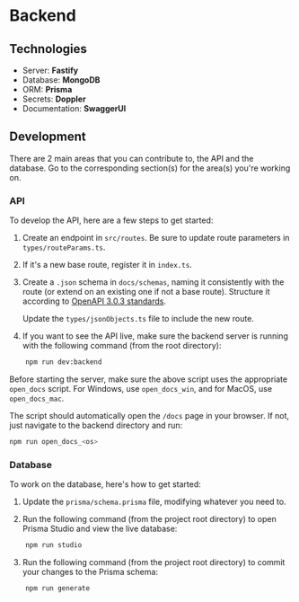 # Backend

## Technologies

- Server: **Fastify**
- Database: **MongoDB**
- ORM: **Prisma**
- Secrets: **Doppler**
- Documentation: **SwaggerUI**

## Development

There are 2 main areas that you can contribute to, the API and the database. Go to the corresponding section(s) for the area(s) you're working on.

### API

To develop the API, here are a few steps to get started:

1. Create an endpoint in `src/routes`. Be sure to update route parameters in `types/routeParams.ts`.

2. If it's a new base route, register it in `index.ts`.

3. Create a `.json` schema in `docs/schemas`, naming it consistently with the route (or extend on an existing one if not a base route). Structure it according to [OpenAPI 3.0.3 standards](https://swagger.io/specification/).

    Update the `types/jsonObjects.ts` file to include the new route.

5. If you want to see the API live, make sure the backend server is running with the following command (from the root directory):

```sh
    npm run dev:backend
```

Before starting the server, make sure the above script uses the appropriate `open_docs` script. For Windows, use `open_docs_win`, and for MacOS, use `open_docs_mac`.

The script should automatically open the `/docs` page in your browser. If not, just navigate to the backend directory and run:

```sh
npm run open_docs_<os>
```

### Database

To work on the database, here's how to get started:

1. Update the `prisma/schema.prisma` file, modifying whatever you need to.

2. Run the following command (from the project root directory) to open Prisma Studio and view the live database:

```sh
    npm run studio
```

3. Run the following command (from the project root directory) to commit your changes to the Prisma schema:

```sh
    npm run generate
```

